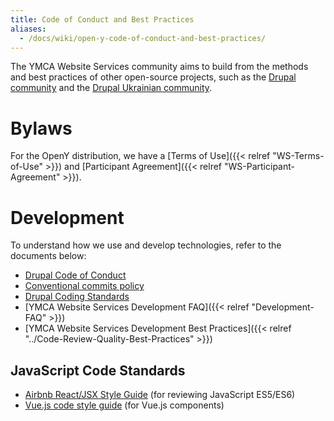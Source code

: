 ```yaml
---
title: Code of Conduct and Best Practices
aliases:
  - /docs/wiki/open-y-code-of-conduct-and-best-practices/
---
```


The YMCA Website Services community aims to build from the methods and best practices of other open-source projects, such as the [Drupal community](https://drupal.org) and the [Drupal Ukrainian community](http://drupal.ua).

# Bylaws

For the OpenY distribution, we have a [Terms of Use]({{< relref "WS-Terms-of-Use" >}}) and [Participant Agreement]({{< relref "WS-Participant-Agreement" >}}).

# Development

To understand how we use and develop technologies, refer to the documents below:

- [Drupal Code of Conduct](https://www.drupal.org/dcoc)
- [Conventional commits policy](https://www.conventionalcommits.org/en/v1.0.0/)
- [Drupal Coding Standards](https://www.drupal.org/docs/develop/standards)
- [YMCA Website Services Development FAQ]({{< relref "Development-FAQ" >}})
- [YMCA Website Services Development Best Practices]({{< relref "../Code-Review-Quality-Best-Practices" >}})

## JavaScript Code Standards

- [Airbnb React/JSX Style Guide](https://github.com/airbnb/javascript/tree/master/react) (for reviewing JavaScript ES5/ES6)
- [Vue.js code style guide](https://vuejs.org/v2/style-guide/) (for Vue.js components)
